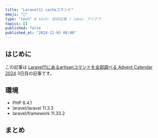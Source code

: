 ```yaml
---
title: "Laravel11 cacheコマンド"
emoji: "🍣"
type: "tech" # tech: 技術記事 / idea: アイデア
topics: []
published: false
published_at: "2024-12-03 08:00"
---
```


## はじめに

この記事は [Laravel11にあるartisanコマンドを全部調べる Advent Calendar 2024](https://adventar.org/calendars/10674) 3日目の記事です。

## 環境

- PHP 8.4.1
- laravel/laravel 11.3.3
- laravel/framework 11.33.2

## まとめ

